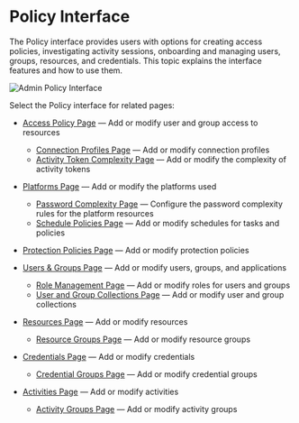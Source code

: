 # Policy Interface

The Policy interface provides users with options for creating access policies, investigating
activity sessions, onboarding and managing users, groups, resources, and credentials. This topic
explains the interface features and how to use them.

![Admin Policy Interface](/img/product_docs/privilegesecure/4.2/accessmanagement/admin/policy/interface.webp)

Select the Policy interface for related pages:

- [Access Policy Page](/docs/privilegesecure/4.2/accessmanagement/admin/policy/page/accesspolicy.md) — Add or modify user and group access to resources

    - [Connection Profiles Page](/docs/privilegesecure/4.2/accessmanagement/admin/policy/page/connectionprofiles.md) — Add or modify connection profiles
    - [Activity Token Complexity Page](/docs/privilegesecure/4.2/accessmanagement/admin/policy/page/activitytokencomplexity.md) — Add or modify the
      complexity of activity tokens

- [Platforms Page](/docs/privilegesecure/4.2/accessmanagement/admin/policy/page/platforms/overview.md) — Add or modify the platforms used

    - [Password Complexity Page](/docs/privilegesecure/4.2/accessmanagement/admin/policy/page/passwordcomplexity.md) — Configure the password complexity
      rules for the platform resources
    - [Schedule Policies Page](/docs/privilegesecure/4.2/accessmanagement/admin/policy/page/schedulepolicies.md) — Add or modify schedules for tasks and
      policies

- [Protection Policies Page](/docs/privilegesecure/4.2/accessmanagement/admin/policy/page/protectionpolicies.md) — Add or modify protection policies
- [Users & Groups Page](/docs/privilegesecure/4.2/accessmanagement/admin/policy/page/usersgroups.md) — Add or modify users, groups, and applications

    - [Role Management Page](/docs/privilegesecure/4.2/accessmanagement/admin/policy/page/rolemanagement.md) — Add or modify roles for users and groups
    - [User and Group Collections Page](/docs/privilegesecure/4.2/accessmanagement/admin/policy/page/usergroupcollections.md) — Add or modify user and group
      collections

- [Resources Page](/docs/privilegesecure/4.2/accessmanagement/admin/policy/page/resources.md) — Add or modify resources

    - [Resource Groups Page](/docs/privilegesecure/4.2/accessmanagement/admin/policy/page/resourcegroups.md) — Add or modify resource groups

- [Credentials Page](/docs/privilegesecure/4.2/accessmanagement/admin/policy/page/credentials.md) — Add or modify credentials

    - [Credential Groups Page](/docs/privilegesecure/4.2/accessmanagement/admin/policy/page/credentialgroups.md) — Add or modify credential groups

- [Activities Page](/docs/privilegesecure/4.2/accessmanagement/admin/policy/page/activities.md) — Add or modify activities

    - [Activity Groups Page](/docs/privilegesecure/4.2/accessmanagement/admin/policy/page/activitygroups.md) — Add or modify activity groups

